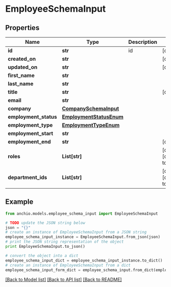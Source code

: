# EmployeeSchemaInput


## Properties

Name | Type | Description | Notes
------------ | ------------- | ------------- | -------------
**id** | **str** | id | [optional] 
**created_on** | **str** |  | [optional] 
**updated_on** | **str** |  | [optional] 
**first_name** | **str** |  | 
**last_name** | **str** |  | 
**title** | **str** |  | [optional] 
**email** | **str** |  | 
**company** | [**CompanySchemaInput**](CompanySchemaInput.md) |  | 
**employment_status** | [**EmploymentStatusEnum**](EmploymentStatusEnum.md) |  | 
**employment_type** | [**EmploymentTypeEnum**](EmploymentTypeEnum.md) |  | 
**employment_start** | **str** |  | 
**employment_end** | **str** |  | [optional] 
**roles** | **List[str]** |  | [optional] [default to []]
**department_ids** | **List[str]** |  | [optional] [default to []]

## Example

```python
from anchio.models.employee_schema_input import EmployeeSchemaInput

# TODO update the JSON string below
json = "{}"
# create an instance of EmployeeSchemaInput from a JSON string
employee_schema_input_instance = EmployeeSchemaInput.from_json(json)
# print the JSON string representation of the object
print EmployeeSchemaInput.to_json()

# convert the object into a dict
employee_schema_input_dict = employee_schema_input_instance.to_dict()
# create an instance of EmployeeSchemaInput from a dict
employee_schema_input_form_dict = employee_schema_input.from_dict(employee_schema_input_dict)
```
[[Back to Model list]](../README.md#documentation-for-models) [[Back to API list]](../README.md#documentation-for-api-endpoints) [[Back to README]](../README.md)


